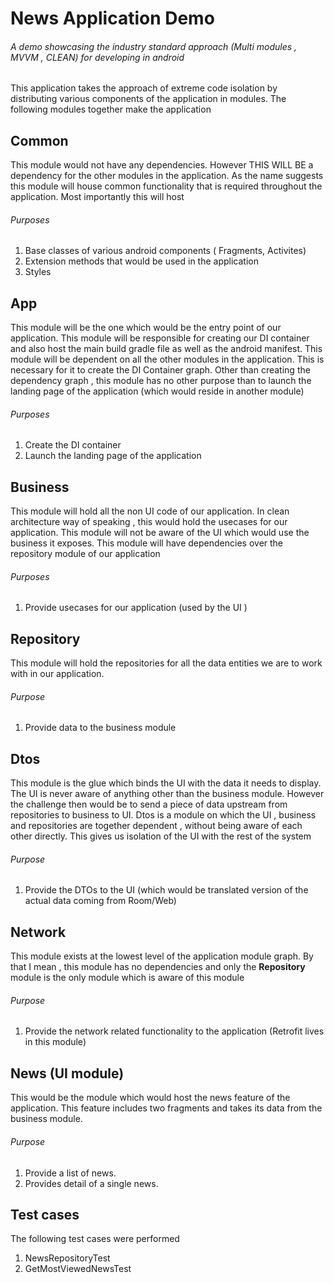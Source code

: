 # News Application Demo
###### A demo showcasing the industry standard approach (Multi modules , MVVM , CLEAN) for developing in android

This application takes the approach of extreme code isolation by distributing various components of the application in modules. The following modules together make the application

## Common

This module would not have any dependencies. However THIS WILL BE a dependency for the other modules in the application. As the name suggests this module will house common functionality that is required throughout the application. Most importantly this will host
###### Purposes
1. Base classes of various android components ( Fragments, Activites)
2. Extension methods that would be used in the application
3. Styles 


## App 

This module will be the one which would be the entry point of our application. This module will be responsible for creating our DI container and also host the main build gradle file as well as the android manifest. This module will be dependent on all the other modules in the application. This is necessary for it to create the DI Container graph. 
Other than creating the dependency graph , this module has no other purpose than to launch the landing page of the application (which would reside in another module)
###### Purposes
1. Create the DI container
2. Launch the landing page of the application

## Business
This module will hold all the non UI code of our application. In clean architecture way of speaking , this would hold the usecases for our application.
This module will not be aware of the UI which would use the business it exposes. This module will have dependencies over the repository module of our application
###### Purposes
1. Provide usecases for our application (used by the UI )

## Repository

This module will hold the repositories for all the data entities we are to work with in our application. 
###### Purpose
1. Provide data to the business module

## Dtos
This module is the glue which binds the UI with the data it needs to display. The UI is never aware of anything other than the business module. However the challenge then would be to send a piece of data upstream from repositories to business to UI. Dtos is a module on which the UI , business and repositories are together dependent , without being aware of each other directly. This gives us isolation of the UI with the rest of the system
###### Purpose
1. Provide the DTOs to the UI (which would be translated version of the actual data coming from Room/Web)

## Network
This module exists at the lowest level of the application module graph. By that I mean , this module has no dependencies and only the **Repository** module is the only module which is aware of this module
###### Purpose
1. Provide the network related functionality to the application (Retrofit lives in this module)

## News (UI module)
This would be the module which would host the news feature of the application. This feature includes two fragments and takes its data from the business module.
###### Purpose
1. Provide a list of news.
2. Provides detail of a single news.

## Test cases
The following test cases were performed
1. NewsRepositoryTest
2. GetMostViewedNewsTest








